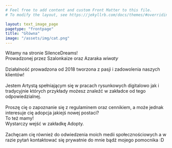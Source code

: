 ```yaml
---
# Feel free to add content and custom Front Matter to this file.
# To modify the layout, see https://jekyllrb.com/docs/themes/#overriding-theme-defaults

layout: text_image_page
pagetype: "frontpage"
title: "Główna"
image: "/assets/img/cat.png"
---
```

Witamy na stronie SilenceDreams!
<br>Prowadzonej przez Szalonkaize oraz Azaraka *wiwaty*
<br><br>Działalność prowadzona od 2018 tworzona z pasji i zadowolenia naszych klientów!
<br><br>Jestem Artystą spełniającym się w pracach rysunkowych digitalowo jak i tradycyjnie których przykłady możesz znaleźć w zakładce od tego odpowiedzialnej.
<br><br>Proszę cię o zapoznanie się z regulaminem oraz cennikiem, a może jednak interesuje cię adopcja jakiejś nowej postaci?
<br>To też mamy!
<br>Wystarczy wejść w zakładkę Adopty.
<br><br>Zachęcam cię również do odwiedzenia moich medii społecznościowych a w razie pytań kontaktować się prywatnie do mnie bądź mojego pomocnika :D